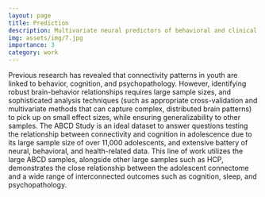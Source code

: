 ```yaml
---
layout: page
title: Prediction
description: Multivariate neural predictors of behavioral and clinical outcomes in  youth
img: assets/img/7.jpg
importance: 3
category: work
---
```

Previous research has revealed that connectivity patterns in youth are linked to behavior, cognition, and psychopathology. However, identifying robust brain-behavior relationships requires large sample sizes, and sophisticated analysis techniques (such as appropriate cross-validation and multivariate methods that can capture complex, distributed brain patterns) to pick up on small effect sizes, while ensuring generalizability to other samples. The ABCD Study is an ideal dataset to answer questions testing the relationship between connectivity and cognition in adolescence due to its large sample size of over 11,000 adolescents, and extensive battery of neural, behavioral, and health-related data. This line of work utilizes the large ABCD samples, alongside other large samples such as HCP, demonstrates the close relationship between the adolescent connectome and a wide range of interconnected outcomes such as cognition, sleep, and psychopathology. 
